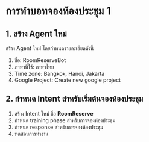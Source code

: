 
# การทำบอทจองห้องประชุม 1

## 1. สร้าง Agent ใหม่

สร้าง Agent ใหม่ โดยกำหนดรายละเอียดดังนี้

1. ชื่อ: RoomReserveBot
2. ภาษาที่ใช้: ภาษาไทย
3. Time zone: Bangkok, Hanoi, Jakarta
4. Google Project: Create new google project

## 2. กำหนด Intent สำหรับเริ่มต้นจองห้องประชุม

1. สร้าง Intent ใหม่ ชื่อ **RoomReserve**
2. กำหนด training phase สำหรับการจองห้องประชุม
3. กำหนด response สำหรับการจองห้องประชุม
4. ทดสอบการทำงาน
